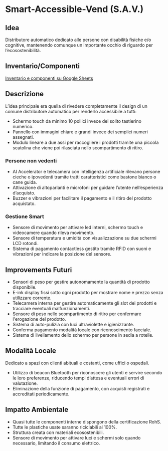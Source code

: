 # Smart-Accessible-Vend (S.A.V.)

## Idea
Distributore automatico dedicato alle persone con disabilità fisiche e/o cognitive, mantenendo comunque un importante occhio di riguardo per l’ecosostenibilità.

## Inventario/Componenti
[Inventario e componenti su Google Sheets](https://docs.google.com/spreadsheets/d/1gtPc5c4zdU0_WI1FQLHRtL7Kx2jcUt7trAnuNRCZcag/edit?usp=drive_link)

## Descrizione
L’idea principale era quella di rivedere completamente il design di un comune distributore automatico per renderlo accessibile a tutti:
- Schermo touch da minimo 10 pollici invece del solito tastierino numerico.
- Pannello con immagini chiare e grandi invece dei semplici numeri assegnati.
- Modulo lineare a due assi per raccogliere i prodotti tramite una piccola scatolina che viene poi rilasciata nello scompartimento di ritiro.

### Persone non vedenti
- AI Accelerator e telecamera con intelligenza artificiale rilevano persone cieche o ipovedenti tramite tratti caratteristici come bastone bianco o cane guida.
- Attivazione di altoparlanti e microfoni per guidare l’utente nell’esperienza d’acquisto.
- Buzzer e vibrazioni per facilitare il pagamento e il ritiro del prodotto acquistato.

### Gestione Smart
- Sensore di movimento per attivare led interni, schermo touch e videocamere quando rileva movimento.
- Sensore di temperatura e umidità con visualizzazione su due schermi LCD rotondi.
- Sistema di pagamento contactless gestito tramite RFID con suoni e vibrazioni per indicare la posizione del sensore.

## Improvements Futuri
- Sensori di peso per gestire autonomamente la quantità di prodotto disponibile.
- E-ink display fissi sotto ogni prodotto per mostrare nome e prezzo senza utilizzare corrente.
- Telecamera interna per gestire automaticamente gli slot dei prodotti e tracciare eventuali malfunzionamenti.
- Sensore di peso nello scompartimento di ritiro per confermare l'erogazione del prodotto.
- Sistema di auto-pulizia con luci ultraviolette e igienizzante.
- Conferma pagamento modalità locale con riconoscimento facciale.
- Sistema di livellamento dello schermo per persone in sedia a rotelle.

## Modalità Locale
Dedicato a spazi con clienti abituali e costanti, come uffici o ospedali.
- Utilizzo di beacon Bluetooth per riconoscere gli utenti e servire secondo le loro preferenze, riducendo tempi d’attesa e eventuali errori di valutazione.
- Eliminazione della funzione di pagamento, con acquisti registrati e accreditati periodicamente.

## Impatto Ambientale
- Quasi tutte le componenti interne dispongono della certificazione RohS.
- Tutte le plastiche usate saranno riciclabili al 100%.
- Struttura creata con materiali ecosostenibili.
- Sensore di movimento per attivare luci e schermi solo quando necessario, limitando il consumo elettrico.

